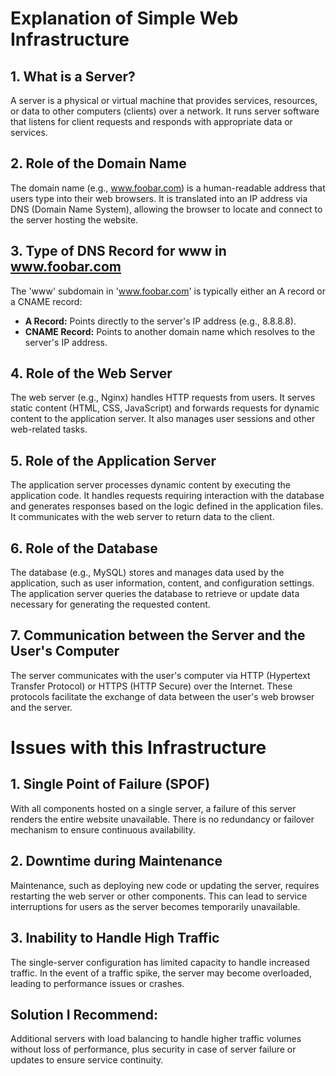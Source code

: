 # Explanation of Simple Web Infrastructure

## 1. What is a Server?

A server is a physical or virtual machine that provides services, resources, or data to other computers (clients) over a network. It runs server software that listens for client requests and responds with appropriate data or services.

## 2. Role of the Domain Name

The domain name (e.g., www.foobar.com) is a human-readable address that users type into their web browsers. It is translated into an IP address via DNS (Domain Name System), allowing the browser to locate and connect to the server hosting the website.

## 3. Type of DNS Record for www in www.foobar.com

The 'www' subdomain in 'www.foobar.com' is typically either an A record or a CNAME record:

- **A Record:** Points directly to the server's IP address (e.g., 8.8.8.8).
- **CNAME Record:** Points to another domain name which resolves to the server's IP address.

## 4. Role of the Web Server

The web server (e.g., Nginx) handles HTTP requests from users. It serves static content (HTML, CSS, JavaScript) and forwards requests for dynamic content to the application server. It also manages user sessions and other web-related tasks.

## 5. Role of the Application Server

The application server processes dynamic content by executing the application code. It handles requests requiring interaction with the database and generates responses based on the logic defined in the application files. It communicates with the web server to return data to the client.

## 6. Role of the Database

The database (e.g., MySQL) stores and manages data used by the application, such as user information, content, and configuration settings. The application server queries the database to retrieve or update data necessary for generating the requested content.

## 7. Communication between the Server and the User's Computer

The server communicates with the user's computer via HTTP (Hypertext Transfer Protocol) or HTTPS (HTTP Secure) over the Internet. These protocols facilitate the exchange of data between the user's web browser and the server.

# Issues with this Infrastructure

## 1. Single Point of Failure (SPOF)

With all components hosted on a single server, a failure of this server renders the entire website unavailable. There is no redundancy or failover mechanism to ensure continuous availability.

## 2. Downtime during Maintenance

Maintenance, such as deploying new code or updating the server, requires restarting the web server or other components. This can lead to service interruptions for users as the server becomes temporarily unavailable.

## 3. Inability to Handle High Traffic

The single-server configuration has limited capacity to handle increased traffic. In the event of a traffic spike, the server may become overloaded, leading to performance issues or crashes.

## Solution I Recommend:

Additional servers with load balancing to handle higher traffic volumes without loss of performance, plus security in case of server failure or updates to ensure service continuity.
